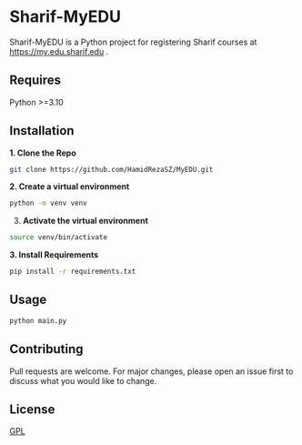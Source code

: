 # Sharif-MyEDU

Sharif-MyEDU is a Python project for registering Sharif courses at https://my.edu.sharif.edu .

## Requires

Python >=3.10

## Installation

**1. Clone the Repo**

```sh
git clone https://github.com/HamidRezaSZ/MyEDU.git
```

**2. Create a virtual environment**

```sh
python -m venv venv
```

3. **Activate the virtual environment**

```sh
source venv/bin/activate
```

**3. Install Requirements**

```sh
pip install -r requirements.txt
```

## Usage

```sh
python main.py
```

## Contributing

Pull requests are welcome. For major changes, please open an issue first
to discuss what you would like to change.

## License

[GPL](https://www.gnu.org/licenses/gpl-3.0.html#license-text)
